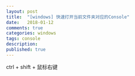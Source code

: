 ```yaml
---
layout: post
title:  "[windows] 快速打开当前文件夹对应的Console"
date:   2018-01-12
comments: true
categories: windows
tags: console
description:
published: true
---
```


ctrl + shift + 鼠标右键

